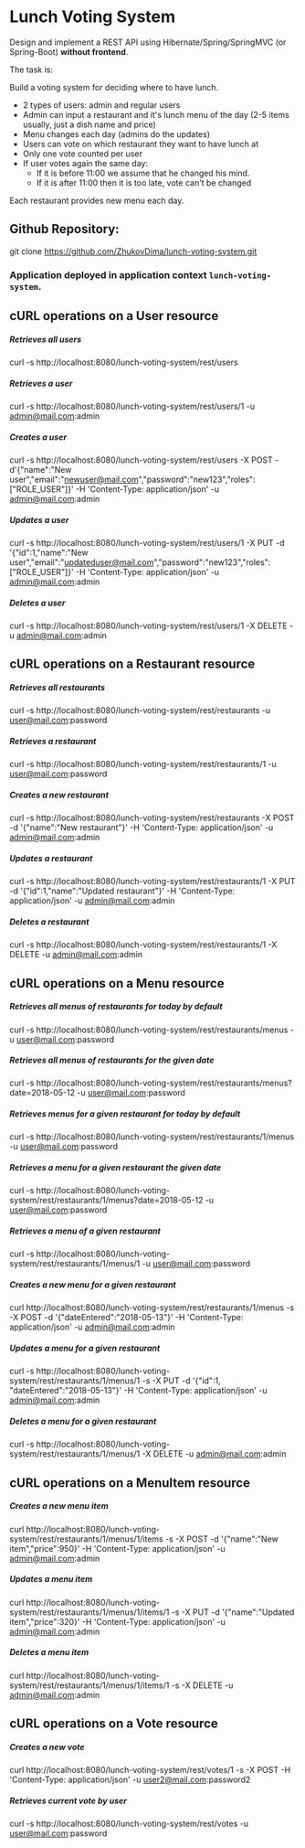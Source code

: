 # Lunch Voting System

Design and implement a REST API using Hibernate/Spring/SpringMVC (or Spring-Boot) **without frontend**.

The task is:

Build a voting system for deciding where to have lunch.

 * 2 types of users: admin and regular users
 * Admin can input a restaurant and it's lunch menu of the day (2-5 items usually, just a dish name and price)
 * Menu changes each day (admins do the updates)
 * Users can vote on which restaurant they want to have lunch at
 * Only one vote counted per user
 * If user votes again the same day:
    - If it is before 11:00 we assume that he changed his mind.
    - If it is after 11:00 then it is too late, vote can't be changed

Each restaurant provides new menu each day.

## Github Repository:
git clone https://github.com/ZhukovDima/lunch-voting-system.git

### Application deployed in application context `lunch-voting-system`.

## cURL operations on a User resource
##### Retrieves all users
curl -s http://localhost:8080/lunch-voting-system/rest/users
##### Retrieves a user
curl -s http://localhost:8080/lunch-voting-system/rest/users/1 -u admin@mail.com:admin
##### Creates a user
curl -s http://localhost:8080/lunch-voting-system/rest/users -X POST -d'{"name":"New user","email":"newuser@mail.com","password":"new123","roles":["ROLE_USER"]}' -H 'Content-Type: application/json' -u admin@mail.com:admin
##### Updates a user
curl -s http://localhost:8080/lunch-voting-system/rest/users/1 -X PUT -d '{"id":1,"name":"New user","email":"updateduser@mail.com","password":"new123","roles":["ROLE_USER"]}' -H 'Content-Type: application/json' -u admin@mail.com:admin
##### Deletes a user
curl -s http://localhost:8080/lunch-voting-system/rest/users/1 -X DELETE -u admin@mail.com:admin

## cURL operations on a Restaurant resource
##### Retrieves all restaurants
curl -s http://localhost:8080/lunch-voting-system/rest/restaurants -u user@mail.com:password
##### Retrieves a restaurant
curl -s http://localhost:8080/lunch-voting-system/rest/restaurants/1 -u user@mail.com:password
##### Creates a new restaurant
curl -s http://localhost:8080/lunch-voting-system/rest/restaurants -X POST -d '{"name":"New restaurant"}' -H 'Content-Type: application/json' -u admin@mail.com:admin
##### Updates a restaurant
curl -s http://localhost:8080/lunch-voting-system/rest/restaurants/1 -X PUT -d '{"id":1,"name":"Updated restaurant"}' -H 'Content-Type: application/json' -u admin@mail.com:admin
##### Deletes a restaurant
curl -s http://localhost:8080/lunch-voting-system/rest/restaurants/1 -X DELETE -u admin@mail.com:admin

## cURL operations on a Menu resource 
##### Retrieves all menus of restaurants for today by default
curl -s http://localhost:8080/lunch-voting-system/rest/restaurants/menus -u user@mail.com:password
##### Retrieves all menus of restaurants for the given date
curl -s http://localhost:8080/lunch-voting-system/rest/restaurants/menus?date=2018-05-12 -u user@mail.com:password
##### Retrieves menus for a given restaurant for today by default
curl -s http://localhost:8080/lunch-voting-system/rest/restaurants/1/menus -u user@mail.com:password
##### Retrieves a menu for a given restaurant the given date
curl -s http://localhost:8080/lunch-voting-system/rest/restaurants/1/menus?date=2018-05-12 -u user@mail.com:password
##### Retrieves a menu of a given restaurant
curl -s http://localhost:8080/lunch-voting-system/rest/restaurants/1/menus/1 -u user@mail.com:password
##### Creates a new menu for a given restaurant
curl http://localhost:8080/lunch-voting-system/rest/restaurants/1/menus -s -X POST -d '{"dateEntered":"2018-05-13"}' -H 'Content-Type: application/json' -u admin@mail.com:admin
##### Updates a menu for a given restaurant
curl -s http://localhost:8080/lunch-voting-system/rest/restaurants/1/menus/1 -s -X PUT -d '{"id":1, "dateEntered":"2018-05-13"}' -H 'Content-Type: application/json' -u admin@mail.com:admin
##### Deletes a menu for a given restaurant
curl -s http://localhost:8080/lunch-voting-system/rest/restaurants/1/menus/1 -X DELETE -u admin@mail.com:admin

## cURL operations on a MenuItem resource 
##### Creates a new menu item
curl http://localhost:8080/lunch-voting-system/rest/restaurants/1/menus/1/items -s -X POST -d '{"name":"New item","price":950}' -H 'Content-Type: application/json' -u admin@mail.com:admin
##### Updates a menu item
curl http://localhost:8080/lunch-voting-system/rest/restaurants/1/menus/1/items/1 -s -X PUT -d '{"name":"Updated item","price":320}' -H 'Content-Type: application/json' -u admin@mail.com:admin
##### Deletes a menu item
curl http://localhost:8080/lunch-voting-system/rest/restaurants/1/menus/1/items/1 -s -X DELETE -u admin@mail.com:admin

## cURL operations on a Vote resource
##### Creates a new vote
curl http://localhost:8080/lunch-voting-system/rest/votes/1 -s -X POST -H 'Content-Type: application/json' -u user2@mail.com:password2
##### Retrieves current vote by user
curl -s http://localhost:8080/lunch-voting-system/rest/votes -u user@mail.com:password